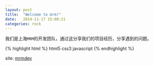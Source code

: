 ```yaml
---
layout: post
title:  "Welcome to mrm!"
date:   2014-11-17 15:00:21
categories: rock 
---
```


我们是上海`MRM`的开发团队，通过这分享我们的项目经历，分享遇到的问题。

{% highlight html %}
		<html>
		<head>
		</head>
		<body>
			 html5
			 css3 
			 javascript
		</body>
		</html>
{% endhighlight %}

site: [mrmdev]

[mrmdev]:      http://mrmdev.github.io/
